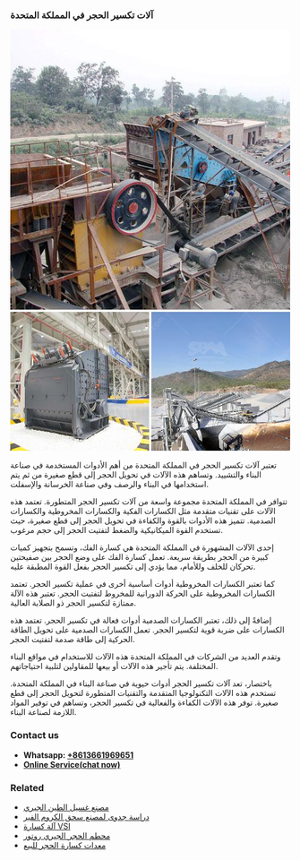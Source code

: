 <h3>آلات تكسير الحجر في المملكة المتحدة</h3><img src='1701746193.jpg' alt=''><p>تعتبر آلات تكسير الحجر في المملكة المتحدة من أهم الأدوات المستخدمة في صناعة البناء والتشييد. وتساهم هذه الآلات في تحويل الحجر إلى قطع صغيرة من ثم يتم استخدامها في البناء والرصف وفي صناعة الخرسانة والإسفلت.</p><p>تتوافر في المملكة المتحدة مجموعة واسعة من آلات تكسير الحجر المتطورة. تعتمد هذه الآلات على تقنيات متقدمة مثل الكسارات الفكية والكسارات المخروطية والكسارات الصدمية. تتميز هذه الأدوات بالقوة والكفاءة في تحويل الحجر إلى قطع صغيرة، حيث تستخدم القوة الميكانيكية والضغط لتفتيت الحجر إلى حجم مرغوب.</p><p>إحدى الآلات المشهورة في المملكة المتحدة هي كسارة الفك، وتسمح بتجهيز كميات كبيرة من الحجر بطريقة سريعة. تعمل كسارة الفك على وضع الحجر بين صفيحتين تحركان للخلف وللأمام، مما يؤدي إلى تكسير الحجر بفعل القوة المطبقة عليه.</p><p>كما تعتبر الكسارات المخروطية أدوات أساسية أخرى في عملية تكسير الحجر. تعتمد الكسارات المخروطية على الحركة الدورانية للمخروط لتفتيت الحجر. تعتبر هذه الآلة ممتازة لتكسير الحجر ذو الصلابة العالية.</p><p>إضافةً إلى ذلك، تعتبر الكسارات الصدمية أدوات فعالة في تكسير الحجر. تعتمد هذه الكسارات على ضربة قوية لتكسير الحجر. تعمل الكسارات الصدمية على تحويل الطاقة الحركية إلى طاقة صدمة لتفتيت الحجر.</p><p>وتقدم العديد من الشركات في المملكة المتحدة هذه الآلات للاستخدام في مواقع البناء المختلفة. يتم تأجير هذه الآلات أو بيعها للمقاولين لتلبية احتياجاتهم.</p><p>باختصار، تعد آلات تكسير الحجر أدوات حيوية في صناعة البناء في المملكة المتحدة. تستخدم هذه الآلات التكنولوجيا المتقدمة والتقنيات المتطورة لتحويل الحجر إلى قطع صغيرة. توفر هذه الآلات الكفاءة والفعالية في تكسير الحجر، وتساهم في توفير المواد اللازمة لصناعة البناء.</p><h3>Contact us</h3><ul><li><strong>Whatsapp:&nbsp;<a href="https://wa.me/8613661969651">+8613661969651</a></strong></li><li><a href="https://swt.shibang-china.com/?git&amp;zhl&amp;آلات تكسير الحجر في المملكة المتحدة"><strong>Online Service(chat now)</strong></a></li></ul><h3>Related</h3><ul><li><a href='مصنع غسيل الطين الجيري.md'>مصنع غسيل الطين الجيري</a></li><li><a href='دراسة جدوى لمصنع سحق الكروم الفير.md'>دراسة جدوى لمصنع سحق الكروم الفير</a></li><li><a href='آلة كسارة VSI.md'>آلة كسارة VSI</a></li><li><a href='محطم الحجر الجيري روتور.md'>محطم الحجر الجيري روتور</a></li><li><a href='معدات كسارة الحجر للبيع.md'>معدات كسارة الحجر للبيع</a></li></ul>